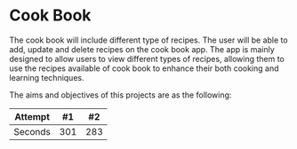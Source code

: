 # Cook Book
The cook book will include different type of recipes. The user will be able to add, update and delete recipes on the cook book app. The app is mainly designed to allow users to view different types of recipes, allowing them to use the recipes available of cook book to enhance their both cooking and learning techniques. 

The aims and objectives of this projects are as the following:

| Attempt | #1 | #2 |
| :---: | :---: | :---: |
| Seconds | 301 | 283 |
